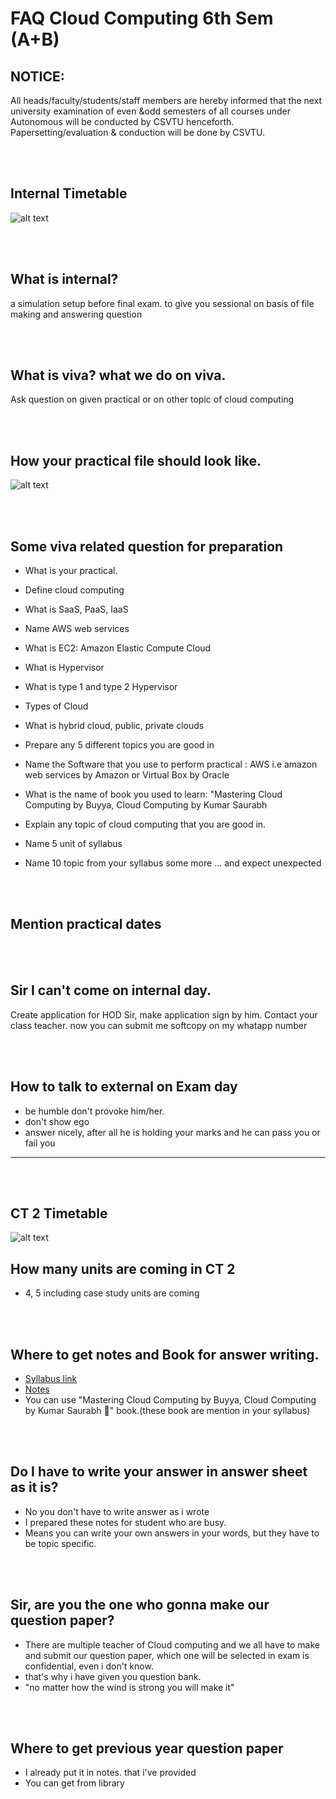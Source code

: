 # FAQ Cloud Computing 6th Sem (A+B)

## NOTICE:

All heads/faculty/students/staff members are hereby informed that the next university examination of even &odd semesters of all courses under Autonomous will be conducted by CSVTU henceforth. Papersetting/evaluation & conduction will be done by CSVTU.

<br>
<br>

## Internal Timetable

![alt text](<6 sem A, B cloud computing/temp asset/Practical.jpeg>)

<br>
<br>

## What is internal?

a simulation setup before final exam.
to give you sessional on basis of file making and answering question

<br>
<br>

## What is viva? what we do on viva.

Ask question on given practical or on other topic of cloud computing

<br>
<br>

## How your practical file should look like.

![alt text](<6 sem A, B cloud computing/temp asset/file.jpeg>)

<br>
<br>

## Some viva related question for preparation

- What is your practical.
- Define cloud computing
- What is SaaS, PaaS, IaaS
- Name AWS web services
- What is EC2: Amazon Elastic Compute Cloud
- What is Hypervisor
- What is type 1 and type 2 Hypervisor
- Types of Cloud
- What is hybrid cloud, public, private clouds
- Prepare any 5 different topics you are good in

- Name the Software that you use to perform practical : AWS i.e amazon web services by Amazon or Virtual Box by Oracle
- What is the name of book you used to learn: "Mastering Cloud Computing by Buyya, Cloud Computing by Kumar Saurabh
- Explain any topic of cloud computing that you are good in.
- Name 5 unit of syllabus
- Name 10 topic from your syllabus
  some more ... and expect unexpected

<br>
<br>

## Mention practical dates

<br>
<br>

## Sir I can't come on internal day.

Create application for HOD Sir, make application sign by him.
Contact your class teacher.
now you can submit me softcopy on my whatapp number

<br>
<br>

## How to talk to external on Exam day

- be humble don't provoke him/her.
- don't show ego
- answer nicely, after all he is holding your marks and he can pass you or fail you

---

<br>
<br>

## CT 2 Timetable

![alt text](<6 sem A, B cloud computing/temp asset/CT2.jpeg>)

## How many units are coming in CT 2

- 4, 5 including case study units are coming

<br>
<br>

## Where to get notes and Book for answer writing.

- [Syllabus link](https://supreme.sstc.ac.in/pdf/syllabus/CSE%206.pdf)
- [Notes](<6 sem A, B cloud computing/temp asset/cloud computing.pdf>)
- You can use "Mastering Cloud Computing by Buyya, Cloud Computing by Kumar Saurabh 📖" book.(these book are mention in your syllabus)

<br>
<br>

## Do I have to write your answer in answer sheet as it is?

- No you don't have to write answer as i wrote
- I prepared these notes for student who are busy.
- Means you can write your own answers in your words, but they have to be topic specific.

<br>
<br>

## Sir, are you the one who gonna make our question paper?

- There are multiple teacher of Cloud computing and we all have to make and submit our question paper,
  which one will be selected in exam is confidential, even i don't know.
- that's why i have given you question bank.
- "no matter how the wind is strong you will make it"

<br>
<br>

## Where to get previous year question paper

- I already put it in notes. that i've provided
- You can get from library

<br>
<br>
